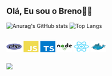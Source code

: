 ## Olá, Eu sou o Breno👩‍💻
<link rel="stylesheet" href="https://cdn.jsdelivr.net/gh/devicons/devicon@v2.15.1/devicon.min.css">
          
![Anurag's GitHub stats](https://github-readme-stats.vercel.app/api?username=brnx0&show_icons=true&theme=gruvbox)
![Top Langs](https://github-readme-stats.vercel.app/api/top-langs/?username=brnx0&layout=compact&theme=gruvbox)
<div style="display: inline_block"><br>
  <img align="center" alt="Brn-php" height="30" width="40" src="https://raw.githubusercontent.com/devicons/devicon/master/icons/php/php-original.svg">
  <img align="center" alt="Brn-Js" height="30" width="40" src="https://raw.githubusercontent.com/devicons/devicon/master/icons/javascript/javascript-plain.svg">
  <img align="center" alt="Brn-Ts" height="30" width="40" src="https://raw.githubusercontent.com/devicons/devicon/master/icons/typescript/typescript-plain.svg">
  <img align="center" alt="Brn-node" height="30" width="40" src="https://raw.githubusercontent.com/devicons/devicon/master/icons/nodejs/nodejs-original-wordmark.svg">
  <img align="center" alt="Brn-React" height="30" width="40" src="https://raw.githubusercontent.com/devicons/devicon/master/icons/react/react-original.svg">
  <img align="center" alt="Brn-Docker" height="30" width="40" src="https://raw.githubusercontent.com/devicons/devicon/master/icons/docker/docker-original.svg">
</div>

##

<div>
  <a href="https://www.linkedin.com/in/rafaella-ballerini-45875016a" target="_blank"><img src="https://img.shields.io/badge/-LinkedIn-%230077B5?style=for-the-badge&logo=linkedin&logoColor=white" target="_blank"></a> 
</div>

